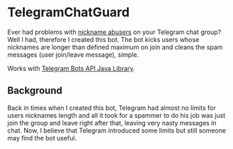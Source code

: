 # TelegramChatGuard

Ever had problems with [nickname abusers](https://imgur.com/a/UyFezlT) on your Telegram chat group? Well I had, therefore I created this bot. The bot kicks users whose nicknames are longer than defined maximum on join and cleans the spam messages (user join/leave message), simple.

Works with [Telegram Bots API Java Library](https://github.com/rubenlagus/TelegramBots).

## Background

Back in times when I created this bot, Telegram had almost no limits for users nicknames length and all it took for a spammer to do his job was just join the group and leave right after that, leaving very nasty messages in chat. Now, I believe that Telegram introduced some limits but still someone may find the bot useful.
